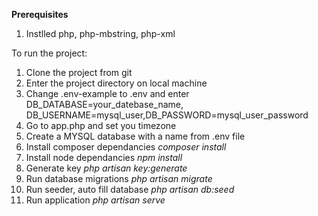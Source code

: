 <strong>Prerequisites</strong>

<ol>
    <li>Instlled php, php-mbstring, php-xml
</ol>

<p>To run the project:</p>
<ol>
    <li>Clone the project from git
    <li>Enter the project directory on local machine
    <li>Change .env-example to .env and enter DB_DATABASE=your_datebase_name, DB_USERNAME=mysql_user,DB_PASSWORD=mysql_user_password
    <li>Go to app.php and set you timezone
    <li>Create a MYSQL database with a name from .env file
    <li>Install composer dependancies <i>composer install</i>
    <li>Install node dependancies <i>npm install</i>
    <li>Generate key <i>php artisan key:generate</i>
    <li>Run database migrations <i>php artisan migrate</i>
    <li>Run seeder, auto fill database <i>php artisan db:seed</i>
    <li>Run application <i>php artisan serve</i>
</ol>
